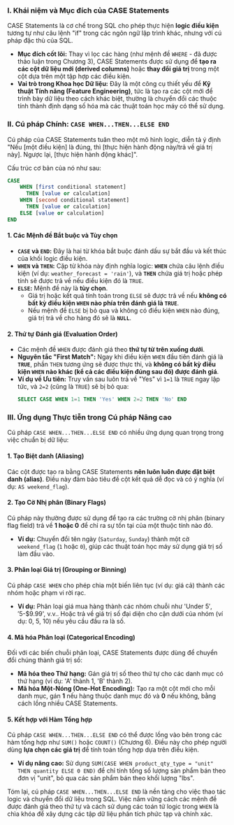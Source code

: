 ### I. Khái niệm và Mục đích của CASE Statements

CASE Statements là cơ chế trong SQL cho phép thực hiện **logic điều kiện** tương tự như câu lệnh "if" trong các ngôn ngữ lập trình khác, nhưng với cú pháp đặc thù của SQL.

*   **Mục đích cốt lõi:** Thay vì lọc các hàng (như mệnh đề `WHERE` - đã được thảo luận trong Chương 3), CASE Statements được sử dụng để **tạo ra các cột dữ liệu mới (derived columns)** hoặc **thay đổi giá trị** trong một cột dựa trên một tập hợp các điều kiện.
*   **Vai trò trong Khoa học Dữ liệu:** Đây là một công cụ thiết yếu để **Kỹ thuật Tính năng (Feature Engineering)**, tức là tạo ra các cột mới để trình bày dữ liệu theo cách khác biệt, thường là chuyển đổi các thuộc tính thành định dạng số hóa mà các thuật toán học máy có thể sử dụng.

### II. Cú pháp Chính: `CASE WHEN...THEN...ELSE END`

Cú pháp của CASE Statements tuân theo một mô hình logic, diễn tả ý định "Nếu [một điều kiện] là đúng, thì [thực hiện hành động này/trả về giá trị này]. Ngược lại, [thực hiện hành động khác]".

Cấu trúc cơ bản của nó như sau:

```sql
CASE
    WHEN [first conditional statement]
      THEN [value or calculation]
    WHEN [second conditional statement]
      THEN [value or calculation]
    ELSE [value or calculation]
END
```

#### 1. Các Mệnh đề Bắt buộc và Tùy chọn

*   **`CASE` và `END`:** Đây là hai từ khóa bắt buộc đánh dấu sự bắt đầu và kết thúc của khối logic điều kiện.
*   **`WHEN` và `THEN`:** Cặp từ khóa này định nghĩa logic: **`WHEN`** chứa câu lệnh điều kiện (ví dụ: `weather_forecast = 'rain'`), và **`THEN`** chứa giá trị hoặc phép tính sẽ được trả về nếu điều kiện đó là `TRUE`.
*   **`ELSE`:** Mệnh đề này là **tùy chọn**.
    *   Giá trị hoặc kết quả tính toán trong `ELSE` sẽ được trả về nếu **không có bất kỳ điều kiện `WHEN` nào phía trên đánh giá là `TRUE`**.
    *   Nếu mệnh đề `ELSE` bị bỏ qua và không có điều kiện `WHEN` nào đúng, giá trị trả về cho hàng đó sẽ là **`NULL`**.

#### 2. Thứ tự Đánh giá (Evaluation Order)

*   Các mệnh đề `WHEN` được đánh giá theo **thứ tự từ trên xuống dưới**.
*   **Nguyên tắc "First Match":** Ngay khi điều kiện `WHEN` đầu tiên đánh giá là **`TRUE`**, phần `THEN` tương ứng sẽ được thực thi, và **không có bất kỳ điều kiện `WHEN` nào khác (kể cả các điều kiện đúng sau đó) được đánh giá**.
*   **Ví dụ về Ưu tiên:** Truy vấn sau luôn trả về "Yes" vì `1=1` là `TRUE` ngay lập tức, và `2=2` (cũng là `TRUE`) sẽ bị bỏ qua:
    ```sql
    SELECT CASE WHEN 1=1 THEN 'Yes' WHEN 2=2 THEN 'No' END
    ```

### III. Ứng dụng Thực tiễn trong Cú pháp Nâng cao

Cú pháp `CASE WHEN...THEN...ELSE END` có nhiều ứng dụng quan trọng trong việc chuẩn bị dữ liệu:

#### 1. Tạo Biệt danh (Aliasing)

Các cột được tạo ra bằng CASE Statements **nên luôn luôn được đặt biệt danh (alias)**. Điều này đảm bảo tiêu đề cột kết quả dễ đọc và có ý nghĩa (ví dụ: `AS weekend_flag`).

#### 2. Tạo Cờ Nhị phân (Binary Flags)

Cú pháp này thường được sử dụng để tạo ra các trường cờ nhị phân (binary flag field) trả về **1 hoặc 0** để chỉ ra sự tồn tại của một thuộc tính nào đó.

*   **Ví dụ:** Chuyển đổi tên ngày (`Saturday`, `Sunday`) thành một cờ `weekend_flag` (`1` hoặc `0`), giúp các thuật toán học máy sử dụng giá trị số làm đầu vào.

#### 3. Phân loại Giá trị (Grouping or Binning)

Cú pháp `CASE WHEN` cho phép chia một biến liên tục (ví dụ: giá cả) thành các nhóm hoặc phạm vi rời rạc.

*   **Ví dụ:** Phân loại giá mua hàng thành các nhóm chuỗi như 'Under $5', '$5-$9.99', v.v.. Hoặc trả về giá trị số đại diện cho cận dưới của nhóm (ví dụ: 0, 5, 10) nếu yêu cầu đầu ra là số.

#### 4. Mã hóa Phân loại (Categorical Encoding)

Đối với các biến chuỗi phân loại, CASE Statements được dùng để chuyển đổi chúng thành giá trị số:

*   **Mã hóa theo Thứ hạng:** Gán giá trị số theo thứ tự cho các danh mục có thứ hạng (ví dụ: 'A' thành 1, 'B' thành 2).
*   **Mã hóa Một-Nóng (One-Hot Encoding):** Tạo ra một cột mới cho mỗi danh mục, gán **1** nếu hàng thuộc danh mục đó và **0** nếu không, bằng cách lồng nhiều CASE Statements.

#### 5. Kết hợp với Hàm Tổng hợp

Cú pháp `CASE WHEN...THEN...ELSE END` có thể được lồng vào bên trong các hàm tổng hợp như `SUM()` hoặc `COUNT()` (Chương 6). Điều này cho phép người dùng **lựa chọn các giá trị** để tính toán tổng hợp dựa trên điều kiện.

*   **Ví dụ nâng cao:** Sử dụng `SUM(CASE WHEN product_qty_type = "unit" THEN quantity ELSE 0 END)` để chỉ tính tổng số lượng sản phẩm bán theo đơn vị "unit", bỏ qua các sản phẩm bán theo khối lượng "lbs".

Tóm lại, cú pháp `CASE WHEN...THEN...ELSE END` là nền tảng cho việc thao tác logic và chuyển đổi dữ liệu trong SQL. Việc nắm vững cách các mệnh đề được đánh giá theo thứ tự và cách sử dụng các toán tử logic trong `WHEN` là chìa khóa để xây dựng các tập dữ liệu phân tích phức tạp và chính xác.